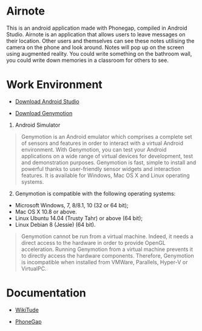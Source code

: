 # Airnote
This is an android application made with Phonegap, compiled in Android Studio. Airnote is an application that allows users to leave messages on their location. Other users and themselves can see these notes utilising the camera on the phone and look around. Notes will pop up on the screen using augmented reality. You could write something on the bathroom wall, you could write down memories in a classroom for others to see.

# Work Environment

* [Download Android Studio](http://developer.android.com/sdk/index.html)

* [Download Genymotion](https://www.genymotion.com/#!/developers/user-guide)

1. Android Simulator
> Genymotion is an Android emulator which comprises a complete set of sensors and features in order to interact with a virtual Android environment. With Genymotion, you can test your Android applications on a wide range of virtual devices for development, test and demonstration purposes.
Genymotion is fast, simple to install and powerful thanks to user-friendly sensor widgets and interaction features. It is available for Windows, Mac OS X and Linux operating systems.

2. Genymotion is compatible with the following operating systems:
  * Microsoft Windows, 7, 8/8.1, 10 (32 or 64 bit);
  * Mac OS X 10.8 or above.
  * Linux Ubuntu 14.04 (Trusty Tahr) or above (64 bit);
  * Linux Debian 8 (Jessie) (64 bit).

> Genymotion cannot be run from a virtual machine. Indeed, it needs a direct access to the hardware in order to provide OpenGL acceleration. Running Genymotion from a virtual machine prevents it to directly access the hardware components. Therefore, Genymotion is incompatible when installed from VMWare, Parallels, Hyper-V or VirtualPC.

# Documentation

* [WikiTude](http://www.wikitude.com/developer/documentation/phonegap)

* [PhoneGap](http://docs.phonegap.com/)
